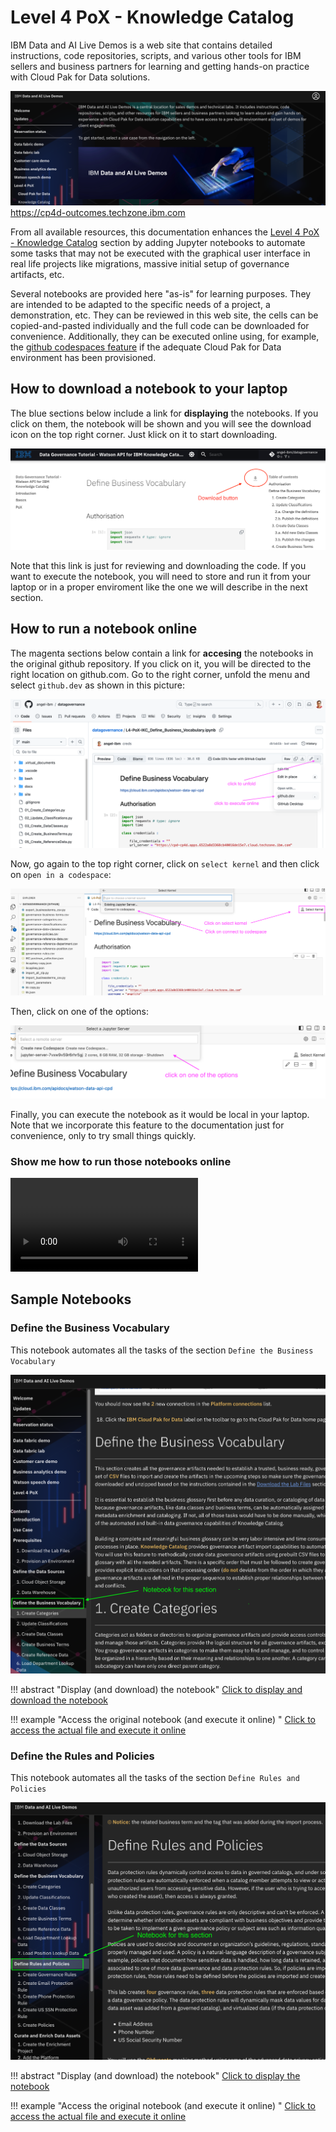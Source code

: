 # Level 4 PoX - Knowledge Catalog

IBM Data and AI Live Demos is a web site that contains detailed instructions, code repositories, scripts, and various other tools for IBM sellers and business partners for learning and getting hands-on practice with Cloud Pak for Data solutions.

![Outcomes](../pictures/outcomes.png)
<https://cp4d-outcomes.techzone.ibm.com>

From all available resources, this documentation enhances the  [Level 4 PoX - Knowledge Catalog](https://cp4d-outcomes.techzone.ibm.com/l4-pox/knowledge-catalog) section by adding Jupyter notebooks to automate some tasks that may not be executed with the graphical user interface in real life projects like migrations, massive initial setup of governance artifacts, etc.

Several notebooks are provided here "as-is" for learning purposes. They are intended to be adapted to  the specific needs of a project, a demonstration, etc. They can be reviewed in this web site, the cells can be copied-and-pasted individually and the full code can be downloaded for convenience. Additionally, they can be executed online using, for example, the [github codespaces feature](https://github.com/features/codespaces) if the adequate Cloud Pak for Data environment has been provisioned.

## How to download a notebook to your laptop  

The blue sections below include a link for **displaying** the notebooks. If you click on them, the notebook will be shown and you will see the download icon on the top right corner. Just klick on it to start downloading.

![download button](../pictures/download.png)

Note that this link is just for reviewing and downloading the code. If you want to execute the notebook, you will need to store and run it from your laptop or in a proper enviroment like the one we will describe in the next section.

## How to run a notebook online

The magenta sections below contain a link for **accesing** the notebooks in the original github repository. If you click on it, you will be directed to the right location on github.com. Go to the right corner, unfold the menu and select `github.dev` as shown in this picture:

![open in github.dev](../pictures/codespace.png)

Now, go again to the top right corner, click on `select kernel` and then click on `open in a codespace`:

![select kernel](../pictures/selectkernel.png)

Then, click on one of the options:

![options](../pictures/options.png)

Finally, you can execute the notebook as it would be local in your laptop. Note that we incorporate this feature to the documentation just for convenience, only to try small things quickly.  

### Show me how to run those notebooks online

![type:video](videos/runonline.mp4)

## Sample Notebooks

### Define the Business Vocabulary  

This notebook automates all the tasks of the section `Define the Business Vocabulary`

![Business Vocabulary](../pictures/businessvocabulary.png)

!!! abstract "Display (and download) the notebook"
[Click to display and download the notebook](./Define_Business_Vocabulary.ipynb)

!!! example "Access the original notebook (and execute it online) "
[Click to access the actual file and execute it online](https://github.com/angel-ibm/datagovernance/blob/main/docs/pox/Define_Business_Vocabulary.ipynb)

### Define the Rules and Policies  

This notebook automates all the tasks of the section `Define Rules and Policies`

![Rules and Policies](../pictures/rulesandpolicies.png)

!!! abstract "Display (and download) the notebook"
[Click to display the notebook](./Define_Rules_and_Policies.ipynb)

!!! example "Access the original notebook (and execute it online) "
[Click to access the actual file and execute it online](https://github.com/angel-ibm/datagovernance/blob/main/docs/pox/Define_Rules_and_Policies.ipynb)
